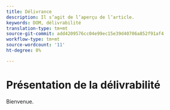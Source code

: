 ```yaml
---
title: Délivrance
description: Il s’agit de l’aperçu de l’article.
keywords: DOM, délivrabilité
translation-type: tm+mt
source-git-commit: add4209576cc04e99ec15e39d40706a852f91af4
workflow-type: tm+mt
source-wordcount: '11'
ht-degree: 0%

---
```



# Présentation de la délivrabilité

Bienvenue.

<!--
This is the landing page of the user guide. It should be the first list item in the TOC.md file.

See other user landing pages to get ideas.
-->
